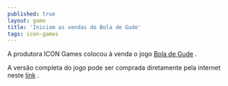 ```yaml
---
published: true
layout: game
title: 'Iniciam as vendas do Bola de Gude'
tags: icon-games
---
```

A produtora ICON Games colocou à venda o jogo <a href="{{ site.baseurl }}/2005/11/21/bola-de-gude/">Bola de Gude</a>
.

A versão completa do jogo pode ser comprada diretamente pela internet neste <a href="http://www.icongames.com.br/gude.htm" target="_blank">link</a>
.